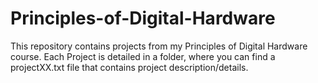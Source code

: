 # Principles-of-Digital-Hardware
This repository contains projects from my Principles of Digital Hardware course. Each Project is detailed in a folder, where you can find a projectXX.txt file that contains project description/details.
